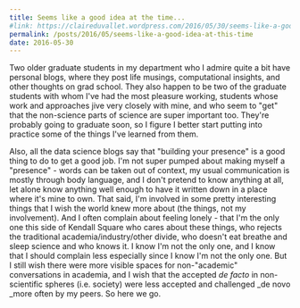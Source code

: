 ```yaml
---
title: Seems like a good idea at the time...
#link: https://claireduvallet.wordpress.com/2016/05/30/seems-like-a-good-idea-at-this-time/
permalink: /posts/2016/05/seems-like-a-good-idea-at-this-time
date: 2016-05-30
---
```



Two older graduate students in my department who I admire quite a bit have personal blogs, where they post life musings, computational insights, and other thoughts on grad school. They also happen to be two of the graduate students with whom I've had the most pleasure working, students whose work and approaches jive very closely with mine, and who seem to "get" that the non-science parts of science are super important too. They're probably going to graduate soon, so I figure I better start putting into practice some of the things I've learned from them.

Also, all the data science blogs say that "building your presence" is a good thing to do to get a good job. I'm not super pumped about making myself a "presence" - words can be taken out of context, my usual communication is mostly through body language, and I don't pretend to know anything at all, let alone know anything well enough to have it written down in a place where it's mine to own. That said, I'm involved in some pretty interesting things that I wish the world knew more about (the things, not my involvement). And I often complain about feeling lonely - that I'm the only one this side of Kendall Square who cares about these things, who rejects the traditional academia/industry/other divide, who doesn't eat breathe and sleep science and who knows it. I know I'm not the only one, and I know that I should complain less especially since I know I'm not the only one. But I still wish there were more visible spaces for non-"academic" conversations in academia, and I wish that the accepted _de facto_ in non-scientific spheres (i.e. society) were less accepted and challenged _de novo _more often by my peers. So here we go.
